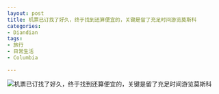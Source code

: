```yaml
---
layout: post
title: 机票已订找了好久，终于找到还算便宜的，关键是留了充足时间游览莫斯科
categories:
- Diandian
tags:
- 旅行
- 日常生活
- Columbia

---
```


![机票已订找了好久，终于找到还算便宜的，关键是留了充足时间游览莫斯科](http://m3.img.srcdd.com/farm4/d/2013/0918/13/FDDDDD2F2FE780D0E096A0DF4062AC01_B500_900_500_372.PNG "机票已订找了好久，终于找到还算便宜的，关键是留了充足时间游览莫斯科")
